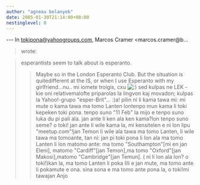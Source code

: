 ```yaml
---
author: "agneau belanyek"
date: 2005-01-30T21:14:00+00:00
nestinglevel: 0
---
```

\---
 In [tokipona@yahoogroups.com](mailto://tokipona@yahoogroups.com), Marcos Cramer <marcos.cramer@b...
>wrote:

>> 
> esperantists seem to talk about is esperanto.
>> Maybe so in the London Esperanto Club. But the situation is quitedifferent at the IS, or when I use Esperanto with my girlfriend...nu.. mi iomete troigis, cxu ![:)](images/smilies/icon_e_smile.gif "Smile") sed kulpas ne LEK - kie oni relativemalofte priparolas la lingvon kaj movadon; kulpas la Yahoo!-grupo "esper-Brit"... :)a! pilin ni li kama tawa mi: mi mute o kama tawa ma tomo Lanten lontenpo mun kama li toki kepeken toki pona. tenpo suno "11 Feb" la mijo e tenpo suno luka du pi pali ala. jan ante li ken ala ken kama?lon tenpo suno seme? o toki! jan ante li wile kama la, mi kensitelen e ni lon lipu "meetup.com"!jan Temon li wile ala tawa ma tomo Lanten, li wile tawa ma tomoante, tan ni: jan pi toki pona li lon ala ma tomo Lanten li lon matomo ante: ma tomo "Southampton"\[mi en jan Eleni\], matomo "Cardiff"\[jan Temon\],ma tomo "Oxford"\[jan Makosi\],matomo "Cambridge"\[jan Temun\]. ( ni li lon ala lon? o toki!)kan la, ma tomo Lanten li poka lili e jan mute, ma tomo ante li pokamute e ona. sina sona e ma tomo ante pona la, o toki!mi tawajan Anjo